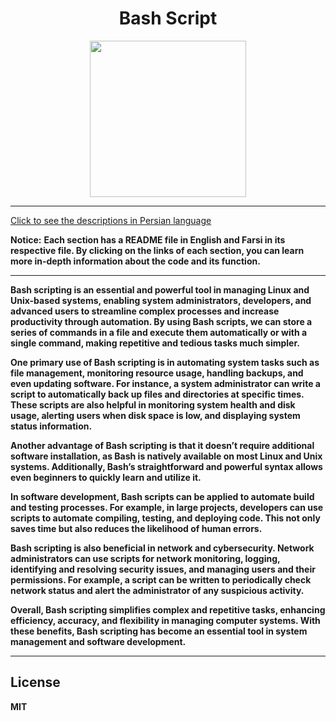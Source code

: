 <div align="center">

# Bash Script
<img src="https://cloud.githubusercontent.com/assets/2059754/24601246/753a7f36-1858-11e7-9d6b-7a0e64fb27f7.png" height="250px" width="250px">

</div>
<hr>

[Click to see the descriptions in Persian language](Persian.md)

<b>Notice:</b> <b>Each section has a README file in English and Farsi in its respective file. By clicking on the links of each section, you can learn more in-depth information about the code and its function.
<hr>

Bash scripting is an essential and powerful tool in managing Linux and Unix-based systems, enabling system administrators, developers, and advanced users to streamline complex processes and increase productivity through automation. By using Bash scripts, we can store a series of commands in a file and execute them automatically or with a single command, making repetitive and tedious tasks much simpler.

One primary use of Bash scripting is in automating system tasks such as file management, monitoring resource usage, handling backups, and even updating software. For instance, a system administrator can write a script to automatically back up files and directories at specific times. These scripts are also helpful in monitoring system health and disk usage, alerting users when disk space is low, and displaying system status information.

Another advantage of Bash scripting is that it doesn’t require additional software installation, as Bash is natively available on most Linux and Unix systems. Additionally, Bash’s straightforward and powerful syntax allows even beginners to quickly learn and utilize it.

In software development, Bash scripts can be applied to automate build and testing processes. For example, in large projects, developers can use scripts to automate compiling, testing, and deploying code. This not only saves time but also reduces the likelihood of human errors.

Bash scripting is also beneficial in network and cybersecurity. Network administrators can use scripts for network monitoring, logging, identifying and resolving security issues, and managing users and their permissions. For example, a script can be written to periodically check network status and alert the administrator of any suspicious activity.

Overall, Bash scripting simplifies complex and repetitive tasks, enhancing efficiency, accuracy, and flexibility in managing computer systems. With these benefits, Bash scripting has become an essential tool in system management and software development.

<hr>



## License

MIT
